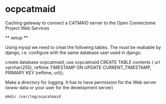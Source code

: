 ocpcatmaid
==========

Caching gateway to connect a CATMAID server to the Open Connectome Project Web Services


  ** setup **
  
  Using mysql we need to creat the following tables.  The must be reabable by django, i.e. configure with the same database user used in django. 

  create database ocpcatmaid;
  use ocpcatmaid
  CREATE TABLE contents ( url varchar(255), reftime TIMESTAMP ON UPDATE CURRENT_TIMESTAMP, PRIMARY KEY (reftime, url)); 


  Make a directory for logging. It has to have permission for the Web server (www-data or your user for the development server)

    mkdir /var/log/ocpcatmaid

